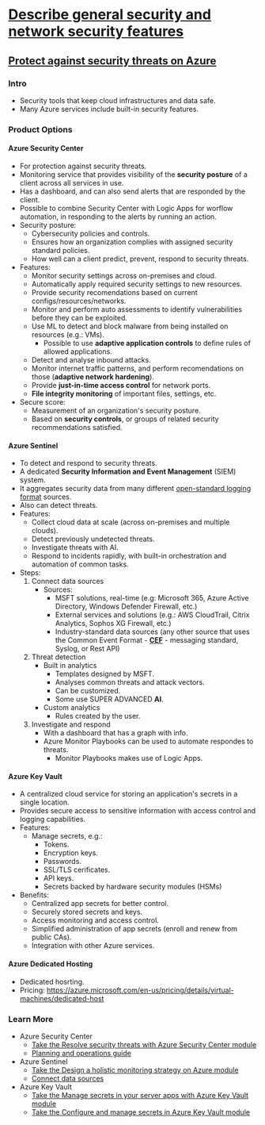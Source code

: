 # [Describe general security and network security features](https://docs.microsoft.com/en-us/learn/paths/az-900-describe-general-security-network-security-features/)

## [Protect against security threats on Azure](https://docs.microsoft.com/en-us/learn/modules/protect-against-security-threats-azure/)

### Intro

- Security tools that keep cloud infrastructures and data safe.
- Many Azure services include built-in security features.

### Product Options

#### Azure Security Center

- For protection against security threats.
- Monitoring service that provides visibility of the **security posture** of a client across all services in use.
- Has a dashboard, and can also send alerts that are responded by the client.
- Possible to combine Security Center with Logic Apps for worflow automation, in responding to the alerts by running an action.
- Security posture:
    - Cybersecurity policies and controls.
    - Ensures how an organization complies with assigned security standard policies.
    - How well can a client predict, prevent, respond to security threats.
- Features:
    - Monitor security settings across on-premises and cloud.
    - Automatically apply required security settings to new resources.
    - Provide security recomendations based on current configs/resources/networks.
    - Monitor and perform auto assessments to identify vulnerabilities before they can be exploited.
    - Use ML to detect and block malware from being installed on resources (e.g.: VMs).
        - Possible to use **adaptive application controls** to define rules of allowed applications.
    - Detect and analyse inbound attacks.
    - Monitor internet traffic patterns, and perform recomendations on those (**adaptive network hardening**).
    - Provide **just-in-time access control** for network ports.
    - **File integrity monitoring** of important files, settings, etc.
- Secure score:
    - Measurement of an organization's security posture.
    - Based on **security controls**, or groups of related security recommendations satisfied.

#### Azure Sentinel

- To detect and respond to security threats.
- A dedicated **Security Information and Event Management** (SIEM) system.
- It aggregates security data from many different <u>open-standard logging format</u> sources.
- Also can detect threats.
- Features:
    - Collect cloud data at scale (across on-premises and multiple clouds).
    - Detect previously undetected threats.
    - Investigate threats with AI.
    - Respond to incidents rapidly, with built-in orchestration and automation of common tasks.
- Steps:
    1. Connect data sources
        - Sources:
            - MSFT solutions, real-time (e.g: Microsoft 365, Azure Active Directory, Windows Defender Firewall, etc.)
            - External services and solutions (e.g.: AWS CloudTrail, Citrix Analytics, Sophos XG Firewall, etc.)
            - Industry-standard data sources (any other source that uses the Common Event Format - [**CEF**](https://ldapwiki.com/wiki/Common%20Event%20Format) - messaging standard, Syslog, or Rest API)
    2. Threat detection
        - Built in analytics
            - Templates designed by MSFT.
            - Analyses common threats and attack vectors.
            - Can be customized.
            - Some use SUPER ADVANCED **AI**.
        - Custom analytics
            - Rules created by the user.
    3. Investigate and respond
        - With a dashboard that has a graph with info.
        - Azure Monitor Playbooks can be used to automate respondes to threats.
            - Monitor Playbooks makes use of Logic Apps.

#### Azure Key Vault

- A centralized cloud service for storing an application's secrets in a single location.
- Provides secure access to sensitive information with access control and logging capabilities.
- Features:
    - Manage secrets, e.g.:
        - Tokens.
        - Encryption keys.
        - Passwords.
        - SSL/TLS cerificates.
        - API keys.
        - Secrets backed by hardware security modules (HSMs)
- Benefits:
    - Centralized app secrets for better control.
    - Securely stored secrets and keys.
    - Access monitoring and access control.
    - Simplified administration of app secrets (enroll and renew from public CAs).
    - Integration with other Azure services.

#### Azure Dedicated Hosting

- Dedicated hosrting.
- Pricing: https://azure.microsoft.com/en-us/pricing/details/virtual-machines/dedicated-host

### Learn More

- Azure Security Center
    - [Take the Resolve security threats with Azure Security Center module](https://docs.microsoft.com/en-us/learn/modules/resolve-threats-with-azure-security-center/)
    - [Planning and operations guide](https://docs.microsoft.com/en-us/azure/security-center/security-center-planning-and-operations-guide)
- Azure Sentinel
    - [Take the Design a holistic monitoring strategy on Azure module](https://docs.microsoft.com/en-us/learn/modules/design-monitoring-strategy-on-azure/)
    - [Connect data sources](https://docs.microsoft.com/en-us/azure/sentinel/connect-data-sources)
- Azure Key Vault
    - [Take the Manage secrets in your server apps with Azure Key Vault module](https://docs.microsoft.com/en-us/learn/modules/manage-secrets-with-azure-key-vault/)
    - [Take the Configure and manage secrets in Azure Key Vault module](https://docs.microsoft.com/en-us/learn/modules/configure-and-manage-azure-key-vault/)
